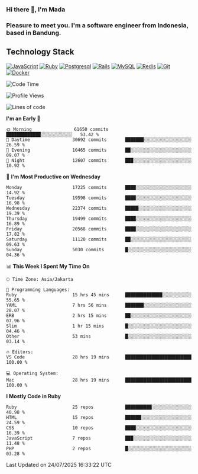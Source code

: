 ### Hi there 👋, I'm Mada
### Pleasure to meet you. I'm a software engineer from Indonesia, based in Bandung.

## Technology Stack

[![JavaScript](https://img.shields.io/badge/-JavaScript-%23F7DF1C?style=flat-square&logo=javascript&logoColor=000000&labelColor=%23F7DF1C&color=%23FFCE5A)](https://www.javascript.com/)
[![Ruby](https://img.shields.io/badge/Ruby-CC342D?style=flat-square&logo=ruby&logoColor=white)](https://www.ruby-lang.org/en/)
[![Postgresql](https://img.shields.io/badge/PostgreSQL-316192?style=flat-square&logo=postgresql&logoColor=ffffff)](https://www.postgresql.org/)
[![Rails](https://img.shields.io/badge/Ruby_on_Rails-CC0000?style=flat-square&logo=ruby-on-rails&logoColor=white)](https://rubyonrails.org/)
[![MySQL](https://img.shields.io/badge/-MySQL-4479A1?style=flat-square&logo=MySQL&logoColor=ffffff)](https://www.mysql.com/)
[![Redis](https://img.shields.io/badge/-Redis-DC382D?style=flat-square&logo=Redis&logoColor=ffffff)](https://redis.io/)
[![Git](https://img.shields.io/badge/-Git-%23F05032?style=flat-square&logo=git&logoColor=%23ffffff)](https://git-scm.com/)
[![Docker](https://img.shields.io/badge/-Docker-2496ED?style=flat-square&logo=docker&logoColor=ffffff)](https://www.docker.com/)
<!--
**madaarya/madaarya** is a ✨ _special_ ✨ repository because its `README.md` (this file) appears on your GitHub profile.

Here are some ideas to get you started:

- 🔭 I’m currently working on ...
- 🌱 I’m currently learning ...
- 👯 I’m looking to collaborate on ...
- 🤔 I’m looking for help with ...
- 💬 Ask me about ...
- 📫 How to reach me: ...
- 😄 Pronouns: ...
- ⚡ Fun fact: ...
-->
<!--START_SECTION:waka-->
![Code Time](http://img.shields.io/badge/Code%20Time-7%2C513%20hrs%207%20mins-blue)

![Profile Views](http://img.shields.io/badge/Profile%20Views-0-blue)

![Lines of code](https://img.shields.io/badge/From%20Hello%20World%20I%27ve%20Written-52.6%20million%20lines%20of%20code-blue)

**I'm an Early 🐤** 

```text
🌞 Morning                61650 commits       █████████████░░░░░░░░░░░░   53.42 % 
🌆 Daytime                30692 commits       ███████░░░░░░░░░░░░░░░░░░   26.59 % 
🌃 Evening                10465 commits       ██░░░░░░░░░░░░░░░░░░░░░░░   09.07 % 
🌙 Night                  12607 commits       ███░░░░░░░░░░░░░░░░░░░░░░   10.92 % 
```
📅 **I'm Most Productive on Wednesday** 

```text
Monday                   17225 commits       ████░░░░░░░░░░░░░░░░░░░░░   14.92 % 
Tuesday                  19598 commits       ████░░░░░░░░░░░░░░░░░░░░░   16.98 % 
Wednesday                22374 commits       █████░░░░░░░░░░░░░░░░░░░░   19.39 % 
Thursday                 19499 commits       ████░░░░░░░░░░░░░░░░░░░░░   16.89 % 
Friday                   20568 commits       ████░░░░░░░░░░░░░░░░░░░░░   17.82 % 
Saturday                 11120 commits       ██░░░░░░░░░░░░░░░░░░░░░░░   09.63 % 
Sunday                   5030 commits        █░░░░░░░░░░░░░░░░░░░░░░░░   04.36 % 
```


📊 **This Week I Spent My Time On** 

```text
🕑︎ Time Zone: Asia/Jakarta

💬 Programming Languages: 
Ruby                     15 hrs 45 mins      ██████████████░░░░░░░░░░░   55.65 % 
YAML                     7 hrs 56 mins       ███████░░░░░░░░░░░░░░░░░░   28.07 % 
ERB                      2 hrs 15 mins       ██░░░░░░░░░░░░░░░░░░░░░░░   07.96 % 
Slim                     1 hr 15 mins        █░░░░░░░░░░░░░░░░░░░░░░░░   04.46 % 
Other                    53 mins             █░░░░░░░░░░░░░░░░░░░░░░░░   03.14 % 

🔥 Editors: 
VS Code                  28 hrs 19 mins      █████████████████████████   100.00 % 

💻 Operating System: 
Mac                      28 hrs 19 mins      █████████████████████████   100.00 % 
```

**I Mostly Code in Ruby** 

```text
Ruby                     25 repos            ██████████░░░░░░░░░░░░░░░   40.98 % 
HTML                     15 repos            ██████░░░░░░░░░░░░░░░░░░░   24.59 % 
CSS                      10 repos            ████░░░░░░░░░░░░░░░░░░░░░   16.39 % 
JavaScript               7 repos             ███░░░░░░░░░░░░░░░░░░░░░░   11.48 % 
PHP                      2 repos             █░░░░░░░░░░░░░░░░░░░░░░░░   03.28 % 
```




 Last Updated on 24/07/2025 16:33:22 UTC
<!--END_SECTION:waka-->
